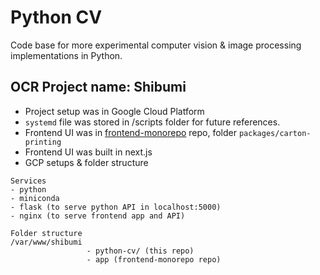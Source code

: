 # Python CV
Code base for more experimental computer vision & image processing implementations in Python.

## OCR Project name: Shibumi
- Project setup was in Google Cloud Platform
- `systemd` file was stored in /scripts folder for future references.
- Frontend UI was in [frontend-monorepo][https://gitlab.com/nixel/frontend-monorepo] repo, folder `packages/carton-printing`
- Frontend UI was built in next.js
- GCP setups & folder structure
```
Services    
- python
- miniconda
- flask (to serve python API in localhost:5000)
- nginx (to serve frontend app and API)
```

```
Folder structure
/var/www/shibumi
                 - python-cv/ (this repo)
                 - app (frontend-monorepo repo)     
```


[https://gitlab.com/nixel/frontend-monorepo]: git@gitlab.com:nixel/frontend-monorepo.git